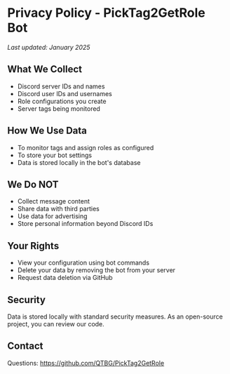 # Privacy Policy - PickTag2GetRole Bot

*Last updated: January 2025*

## What We Collect
- Discord server IDs and names
- Discord user IDs and usernames
- Role configurations you create
- Server tags being monitored

## How We Use Data
- To monitor tags and assign roles as configured
- To store your bot settings
- Data is stored locally in the bot's database

## We Do NOT
- Collect message content
- Share data with third parties
- Use data for advertising
- Store personal information beyond Discord IDs

## Your Rights
- View your configuration using bot commands
- Delete your data by removing the bot from your server
- Request data deletion via GitHub

## Security
Data is stored locally with standard security measures. As an open-source project, you can review our code.

## Contact
Questions: https://github.com/QTBG/PickTag2GetRole